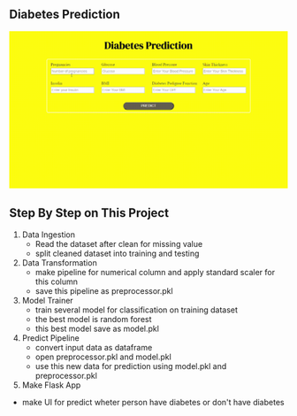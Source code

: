 ## Diabetes Prediction

![GIF](resource/web-app.gif)

## Step By Step on This Project
1. Data Ingestion
   * Read the dataset after clean for missing value
   * split cleaned dataset into training and testing
2. Data Transformation
   * make pipeline for numerical column and apply standard scaler for this column
   * save this pipeline as preprocessor.pkl
3. Model Trainer
   * train several model for classification on training dataset
   * the best model is random forest
   * this best model save as model.pkl
4. Predict Pipeline
   * convert input data as dataframe
   * open preprocessor.pkl and model.pkl
   * use this new data for prediction using model.pkl and preprocessor.pkl
5. Make Flask App
  * make UI for predict wheter person have diabetes or don't have diabetes
